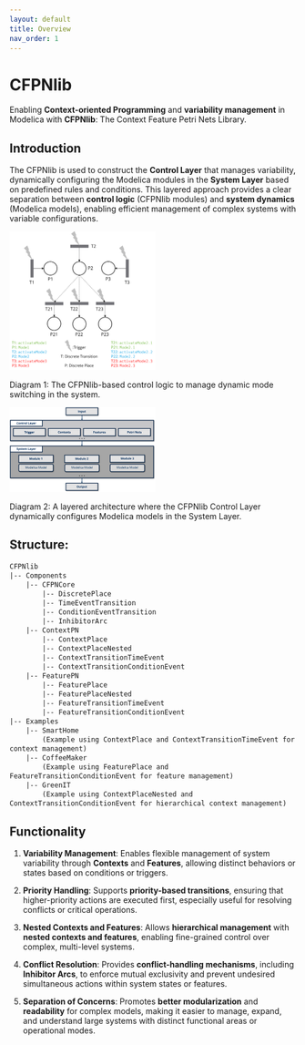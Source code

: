 ```yaml
---
layout: default
title: Overview
nav_order: 1
---
```


# CFPNlib

Enabling **Context-oriented Programming** and **variability management** in Modelica with **CFPNlib**: The Context Feature Petri Nets Library.

## Introduction

The CFPNlib is used to construct the **Control Layer** that manages variability, dynamically configuring the Modelica modules in the **System Layer** based on predefined rules and conditions. This layered approach provides a clear separation between **control logic** (CFPNlib modules) and **system dynamics** (Modelica models), enabling efficient management of complex systems with variable configurations.

<img src="./assets/CFPN_example.png" style="zoom: 25%;" />

Diagram 1: The CFPNlib-based control logic to manage dynamic mode switching in the system.

<img src="./assets/CFPN_application.png" style="zoom: 25%;" />

Diagram 2: A layered architecture where the CFPNlib Control Layer dynamically configures Modelica models in the System Layer.

## Structure:

```
CFPNlib
|-- Components
	|-- CFPNCore
		|-- DiscretePlace
		|-- TimeEventTransition
		|-- ConditionEventTransition
		|-- InhibitorArc
	|-- ContextPN
		|-- ContextPlace
		|-- ContextPlaceNested
		|-- ContextTransitionTimeEvent
		|-- ContextTransitionConditionEvent
	|-- FeaturePN
		|-- FeaturePlace
		|-- FeaturePlaceNested
		|-- FeatureTransitionTimeEvent
		|-- FeatureTransitionConditionEvent
|-- Examples
	|-- SmartHome 
		(Example using ContextPlace and ContextTransitionTimeEvent for context management)
	|-- CoffeeMaker 
		(Example using FeaturePlace and FeatureTransitionConditionEvent for feature management)
	|-- GreenIT 
		(Example using ContextPlaceNested and ContextTransitionConditionEvent for hierarchical context management)
```

## Functionality

1. **Variability Management**: Enables flexible management of system variability through **Contexts** and **Features**, allowing distinct behaviors or states based on conditions or triggers.

2. **Priority Handling**: Supports **priority-based transitions**, ensuring that higher-priority actions are executed first, especially useful for resolving conflicts or critical operations.

3. **Nested Contexts and Features**: Allows **hierarchical management** with **nested contexts and features**, enabling fine-grained control over complex, multi-level systems.

4. **Conflict Resolution**: Provides **conflict-handling mechanisms**, including **Inhibitor Arcs**, to enforce mutual exclusivity and prevent undesired simultaneous actions within system states or features.

5. **Separation of Concerns**: Promotes **better modularization** and **readability** for complex models, making it easier to manage, expand, and understand large systems with distinct functional areas or operational modes.